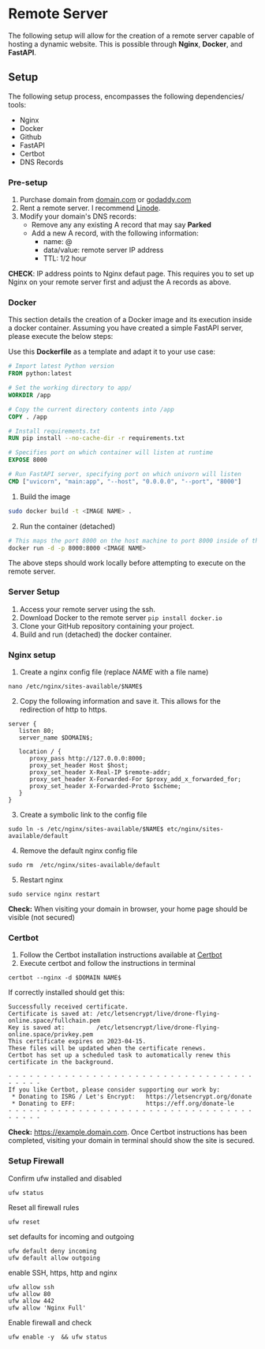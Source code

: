 # Remote Server
The following setup will allow for the creation of a remote server capable of hosting
a dynamic website. This is possible through **Nginx**, **Docker**, and **FastAPI**.

## Setup
The following setup process, encompasses the following dependencies/ tools:
- Nginx
- Docker
- Github
- FastAPI
- Certbot
- DNS Records

### Pre-setup
1. Purchase domain from [domain.com](https://www.domain.com/) or [godaddy.com](https://www.godaddy.com)
2. Rent a remote server. I recommend [Linode](https://cloud.linode.com/linodes). 
3. Modify your domain's DNS records:
    - Remove any any existing A record that may say **Parked**
    - Add a new A record, with the following information:
      - name: @
      - data/value: remote server IP address
      - TTL: 1/2 hour

**CHECK**: IP address points to Nginx defaut page. This requires you to set up Nginx on your remote server first and
adjust the A records as above.

### Docker
This section details the creation of a Docker image and its execution inside a docker container.
Assuming you have created a simple FastAPI server, please execute the below steps:

Use this **Dockerfile** as a template and adapt it to your use case:
```Dockerfile
# Import latest Python version
FROM python:latest

# Set the working directory to app/
WORKDIR /app

# Copy the current directory contents into /app
COPY . /app

# Install requirements.txt
RUN pip install --no-cache-dir -r requirements.txt

# Specifies port on which container will listen at runtime
EXPOSE 8000

# Run FastAPI server, specifying port on which univorn will listen
CMD ["uvicorn", "main:app", "--host", "0.0.0.0", "--port", "8000"]
```

1. Build the image
```bash
sudo docker build -t <IMAGE NAME> .
```

2. Run the container (detached)
```bash
# This maps the port 8000 on the host machine to port 8000 inside of the container
docker run -d -p 8000:8000 <IMAGE NAME>
```

The above steps should work locally before attempting to execute on the remote server.


### Server Setup
1. Access your remote server using the ssh.
2. Download Docker to the remote server `pip install docker.io`
3. Clone your GitHub repository containing your project.
4. Build and run (detached) the docker container.

### Nginx setup
1. Create a nginx config file (replace $NAME$ with a file name)
```
nano /etc/nginx/sites-available/$NAME$
```
2. Copy the following information and save it.
This allows for the redirection of http to https.

```
server {
   listen 80;
   server_name $DOMAIN$;
   
   location / {
      proxy_pass http://127.0.0.0:8000;
      proxy_set_header Host $host;
      proxy_set_header X-Real-IP $remote-addr;
      proxy_set_header X-Forwarded-For $proxy_add_x_forwarded_for;
      proxy_set_header X-Forwarded-Proto $scheme;
   }
}
```
3. Create a symbolic link to the config file
```
sudo ln -s /etc/nginx/sites-available/$NAME$ etc/nginx/sites-available/default
```
4. Remove the default nginx config file
```
sudo rm  /etc/nginx/sites-available/default
```
5. Restart nginx
```
sudo service nginx restart
```

**Check:** When visiting your domain in browser, your home page should be visible (not secured)

### Certbot
1. Follow the Certbot installation instructions available at [Certbot]()
2. Execute certbot and follow the instructions in terminal
```
certbot --nginx -d $DOMAIN NAME$
```

If correctly installed should get this:

```
Successfully received certificate.
Certificate is saved at: /etc/letsencrypt/live/drone-flying-online.space/fullchain.pem
Key is saved at:         /etc/letsencrypt/live/drone-flying-online.space/privkey.pem
This certificate expires on 2023-04-15.
These files will be updated when the certificate renews.
Certbot has set up a scheduled task to automatically renew this certificate in the background.

- - - - - - - - - - - - - - - - - - - - - - - - - - - - - - - - - - - - - - - -
If you like Certbot, please consider supporting our work by:
 * Donating to ISRG / Let's Encrypt:   https://letsencrypt.org/donate
 * Donating to EFF:                    https://eff.org/donate-le
- - - - - - - - - - - - - - - - - - - - - - - - - - - - - - - - - - - - - - - -
```

**Check:** https://example.domain.com.
Once Certbot instructions has been completed, visiting your domain in terminal should show the site is secured.


### Setup Firewall

Confirm ufw installed and disabled
```
ufw status
```

Reset all firewall rules
```
ufw reset
```

set defaults for incoming and outgoing
```
ufw default deny incoming
ufw default allow outgoing
```

enable SSH, https, http and nginx
```
ufw allow ssh
ufw allow 80
ufw allow 442
ufw allow 'Nginx Full'
```

Enable firewall and check 
```
ufw enable -y  && ufw status
```
